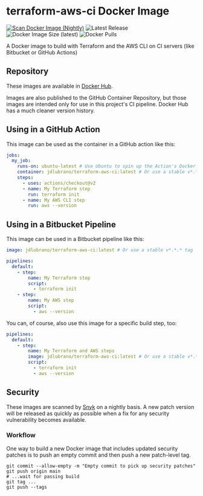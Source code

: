 # terraform-aws-ci Docker Image

[![Scan Docker Image (Nightly)](https://github.com/jdlubrano/docker-terraform-aws-ci/actions/workflows/docker-scan-nightly.yml/badge.svg)](https://github.com/jdlubrano/docker-terraform-aws-ci/actions/workflows/docker-scan-nightly.yml)
![Latest Release](https://img.shields.io/github/v/release/jdlubrano/docker-terraform-aws-ci)
![Docker Image Size (latest)](https://img.shields.io/docker/image-size/jdlubrano/terraform-aws-ci/latest)
![Docker Pulls](https://img.shields.io/docker/pulls/jdlubrano/terraform-aws-ci)

A Docker image to build with Terraform and the AWS CLI on CI servers (like
Bitbucket or GitHub Actions)

## Repository

These images are available in [Docker Hub](https://hub.docker.com/repository/docker/jdlubrano/terraform-aws-ci).

Images are also published to the GitHub Container Repository, but those images
are intended only for use in this project's CI pipeline.  Docker Hub has a much
cleaner version history.

## Using in a GitHub Action

This image can be used as the container in a GitHub action like this:

```yaml
jobs:
  my_job:
    runs-on: ubuntu-latest # Use Ubuntu to spin up the Action's Docker container
    container: jdlubrano/terraform-aws-ci:latest # Or use a stable v*.*.* tag
    steps:
      - uses: actions/checkout@v2
      - name: My Terraform step
        run: terraform init
      - name: My AWS CLI step
        run: aws --version
```

## Using in a Bitbucket Pipeline

This image can be used in a Bitbucket pipeline like this:

```yaml
image: jdlubrano/terraform-aws-ci:latest # Or use a stable v*.*.* tag

pipelines:
  default:
    - step:
        name: My Terraform step
        script:
          - terraform init
    - step:
        name: My AWS step
        script:
          - aws --version
```

You can, of course, also use this image for a specific build step, too:

```yaml
pipelines:
  default:
    - step:
        name: My Terraform and AWS steps
        image: jdlubrano/terraform-aws-ci:latest # Or use a stable v*.*.* tag
        script:
          - terraform init
          - aws --version
```

## Security

These images are scanned by [Snyk](https://snyk.io/) on a nightly basis.  A new
patch version will be released as quickly as possible when a fix for any
security vulnerability becomes available.

### Workflow

One way to build a new Docker image that includes updated security patches is
to push an empty commit and then push a new patch-level tag.

```
git commit --allow-empty -m "Empty commit to pick up security patches"
git push origin main
# ...wait for passing build
git tag ...
git push --tags
```
